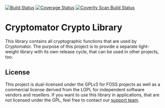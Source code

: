 [![Build Status](https://travis-ci.org/cryptomator/cryptolib.svg?branch=master)](https://travis-ci.org/cryptomator/cryptolib)
[![Coverage Status](https://coveralls.io/repos/github/cryptomator/cryptolib/badge.svg?branch=master)](https://coveralls.io/github/cryptomator/cryptolib?branch=master)
[![Coverity Scan Build Status](https://scan.coverity.com/projects/9169/badge.svg)](https://scan.coverity.com/projects/cryptomator-cryptolib)

# Cryptomator Crypto Library

This library contains all cryptographic functions that are used by Cryptomator. The purpose of this project is to provide a separate light-weight library with its own release cycle, that can be used in other projects, too.

## License

This project is dual-licensed under the GPLv3 for FOSS projects as well as a commercial license derived from the LGPL for independent software vendors and resellers. If you want to use this library in applications, that are *not* licensed under the GPL, feel free to contact our [support team](https://cryptomator.org/help/).
